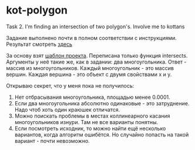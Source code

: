 # kot-polygon
Task 2. I'm finding an intersection of two polygon's. Involve me to kottans

Задание выполнено почти в полном соответствии с инструкциями. Результат смотреть [здесь](http://ivan-kyiv.github.io/kot-polygon/)

За основу взят [шаблон проекта](https://www.dropbox.com/s/yi5yytcgqzuur7m/intersections.zip?dl=0). Переписана только функция intersects. Аргументы у неё такие же, как в задании: два многоугольника. Ответ - массив из многоугольников. Каждый многоугольник - это массив вершин. Каждая вершина - это объект с двумя свойствами x и y.

Открываю секрет, что у меня пока не получилось:

1. Нет отбрасывания многоугольника, площадью менее 0.0001.
2. Если два многоугольника абсолютно одинаковые - это затруднение. Надо чтоб хоть один краюшек отличатся.
3. Можно поискать проблемы в местах коллинеарного касания многоугольников изнури. Там не все варианты понятны.
4. Если посмотреть исходник, то можно найти ещё несколько вариантов, когда алгоритм ошибётся. Но случайно попасть на такой вариант - почти невозможно.
